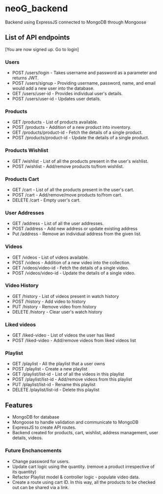 # neoG_backend
Backend using ExpressJS connected to MongoDB through Mongoose

## List of API endpoints
[You are now signed up. Go to login]
### Users
* POST /users/login - Takes username and password as a parameter and returns JWT.
* POST /users/signup - Providing username, password, name, and email would add a new user into the database.
* GET /users/user-id - Provides individual user's details.
* POST /users/user-id - Updates user details.

### Products
* GET /products - List of products available.
* POST /products - Addition of a new product into inventory.
* GET /products/product-id - Fetch the details of a single product.
* POST /products/product-id - Update the details of a single product.

### Products Wishlist
* GET /wishlist - List of all the products present in the user's wishlist.
* POST /wishlist - Add/remove products to/from wishlist.

### Products Cart
* GET /cart - List of all the products present in the user's cart.
* POST /cart - Add/remove/move products to/from cart.
* DELETE /cart - Empty user's cart.

### User Addresses
* GET /address - List of all the user addresses.
* POST /address - Add new address or update existing address
* Put /address - Remove an individual address from the given list.

### Videos
* GET /videos - List of videos available.
* POST /videos - Addition of a new video into the collection.
* GET /videos/video-id - Fetch the details of a single video.
* POST /videos/video-id - Update the details of a single video.

### Video History
* GET /history - List of videos present in watch history
* POST /history - Add video to history
* PUT /history - Remove video from history
* DELETE /history - Clear user's watch history

### Liked videos
* GET /liked-video - List of videos the user has liked
* POST /liked-video - Add/remove videos from liked videos list

### Playlist
* GET /playlist - All the playlist that a user owns
* POST /playlist - Create a new playlist
* GET /playlist/list-id - List of all the videos in this playlist
* POST /playlist/list-id - Add/remove videos from this playlist
* PUT /playlist/list-id - Rename this playlist
* DELETE /playlist/list-id - Delete this playlist
## Features
* MongoDB for database
* Mongoose to handle validation and communicate to MongoDB
* ExpressJS to create API routes.
* Backend created for products, cart, wishlist, address management, user details, videos.

### Future Enchancements
* Change password for users.
* Update cart logic using the quantity. (remove a product irrespective of its quantity)
* Refactor Playlist model & controller logic - populate video data.
* Create a route using cart ID. In this way, all the products to be checked out can be shared via a link.